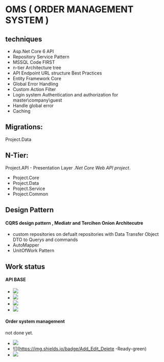 

# OMS ( ORDER MANAGEMENT SYSTEM )



## techniques
- Asp.Net Core 6 API
- Repository Service Pattern
- MSSQL Code FIRST
- n-tier Architecture tree 
- API Endpoint URL structure Best Practices
- Entity Framework Core
- Global Error Handling
- Custom Action Filter
- Login system Authentication and authorization for master\company\guest
- Handle global error
- Caching

## Migrations:
Project.Data 

## N-Tier:
Project.API - Presentation Layer *.Net Core Web API project*.
- Project.Core
- Project.Data
- Project.Service
- Project.Common
## Design Pattern
#### CQRS design pattern , Mediatr and Tercihen Onion Architecutre
* custom repositories on defualt repositories with  Data Transfer Object DTO 
to Querys and commands 
*  AutoMapper
*  UnitOfWork Pattern


## Work status 
#### API BASE 

* ![](https://img.shields.io/badge/API_-Ready-green)
* ![](https://img.shields.io/badge/MSSQL_CODE_FIRST-Ready-green)
* ![](https://img.shields.io/badge/N-Tier_-Ready-green)
* ![](https://img.shields.io/badge/CQRS_-Ready-green)
#### Order system management 
not done yet. 
* ![](https://img.shields.io/badge/Tables_-Ready-green)
* ![](https://img.shields.io/badge/Add_Edit_Delete -Ready-green)
* ![](https://img.shields.io/badge/Company_Orders-not_done-orange)
  


 
